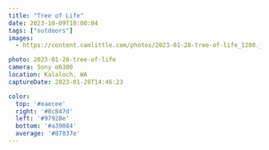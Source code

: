 ```yaml
---
title: "Tree of Life"
date: 2023-10-09T18:00:04
tags: ["outdoors"]
images:
  - https://content.camlittle.com/photos/2023-01-28-tree-of-life_1280.jpg

photo: 2023-01-28-tree-of-life
camera: Sony α6300
location: Kalaloch, WA
captureDate: 2023-01-28T14:46:23

color:
  top: '#eaecee'
  right: '#8c847d'
  left: '#97928e'
  bottom: '#a39084'
  average: '#87837e'
---
```

